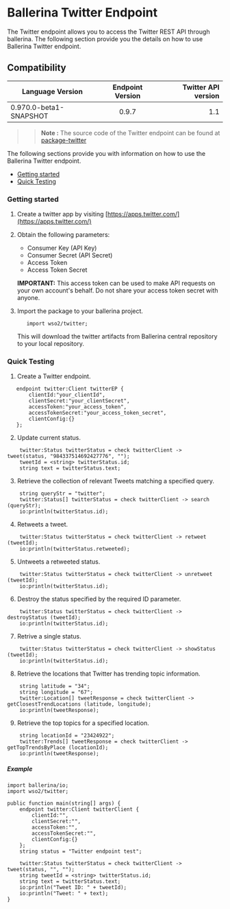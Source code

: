 # Ballerina Twitter Endpoint

The Twitter endpoint allows you to access the Twitter REST API through ballerina. The following section provide you the details on how to use Ballerina 
Twitter endpoint.

## Compatibility
| Language Version        | Endpoint Version          | Twitter API version  |
| ------------- |:-------------:| -----:|
| 0.970.0-beta1-SNAPSHOT | 0.9.7 | 1.1 |


>> **Note :** The source code of the Twitter endpoint can be found at [package-twitter](https://github.com/wso2-ballerina/package-twitter)


The following sections provide you with information on how to use the Ballerina Twitter endpoint.

- [Getting started](#getting-started)
- [Quick Testing](#quick-testing)

### Getting started

1. Create a twitter app by visiting [https://apps.twitter.com/](https://apps.twitter.com/)
2. Obtain the following parameters:
    * Consumer Key (API Key)
    * Consumer Secret (API Secret)
    * Access Token
    * Access Token Secret
    
    **IMPORTANT:** This access token can be used to make API requests on your own account's behalf. Do not share your access token secret with anyone.
3. Import the package to your ballerina project.
    ```ballerina
       import wso2/twitter;
    ```
    This will download the twitter artifacts from Ballerina central repository to your local repository.


### Quick Testing

1. Create a Twitter endpoint.

```ballerina
   endpoint twitter:Client twitterEP {
       clientId:"your_clientId",
       clientSecret:"your_clientSecret",
       accessToken:"your_access_token",
       accessTokenSecret:"your_access_token_secret",
       clientConfig:{}
   };
```

2. Update current status.

```ballerina
    twitter:Status twitterStatus = check twitterClient -> tweet(status, "984337514692427776", "");
    tweetId = <string> twitterStatus.id;
    string text = twitterStatus.text;
```

3. Retrieve the collection of relevant Tweets matching a specified query.

```ballerina
    string queryStr = "twitter";
    twitter:Status[] twitterStatus = check twitterClient -> search (queryStr);
    io:println(twitterStatus.id);
```

4. Retweets a tweet.

```ballerina
    twitter:Status twitterStatus = check twitterClient -> retweet (tweetId);
    io:println(twitterStatus.retweeted);
```

5. Untweets a retweeted status.

```ballerina
    twitter:Status twitterStatus = check twitterClient -> unretweet (tweetId);
    io:println(twitterStatus.id);
```

6. Destroy the status specified by the required ID parameter.

```ballerina
    twitter:Status twitterStatus = check twitterClient -> destroyStatus (tweetId);
    io:println(twitterStatus.id);
```

7. Retrive a single status.

```ballerina
    twitter:Status twitterStatus = check twitterClient -> showStatus (tweetId);
    io:println(twitterStatus.id);
```

8. Retrieve the locations that Twitter has trending topic information.

```ballerina
    string latitude = "34";
    string longitude = "67";
    twitter:Location[] tweetResponse = check twitterClient -> getClosestTrendLocations (latitude, longitude);
    io:println(tweetResponse);
```

9. Retrieve the top topics for a specified location.

```ballerina
    string locationId = "23424922";
    twitter:Trends[] tweetResponse = check twitterClient -> getTopTrendsByPlace (locationId);
    io:println(tweetResponse);
```

##### Example

```ballerina
import ballerina/io;
import wso2/twitter;

public function main(string[] args) {
    endpoint twitter:Client twitterClient {
        clientId:"",
        clientSecret:"",
        accessToken:"",
        accessTokenSecret:"",
        clientConfig:{}
    };
    string status = "Twitter endpoint test";

    twitter:Status twitterStatus = check twitterClient -> tweet(status, "", "");
    string tweetId = <string> twitterStatus.id;
    string text = twitterStatus.text;
    io:println("Tweet ID: " + tweetId);
    io:println("Tweet: " + text);
}
```